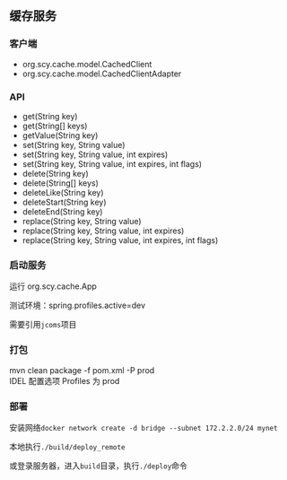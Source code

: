## 缓存服务


### 客户端
* org.scy.cache.model.CachedClient
* org.scy.cache.model.CachedClientAdapter

### API
* get(String key)
* get(String[] keys)
* getValue(String key)
* set(String key, String value)
* set(String key, String value, int expires)
* set(String key, String value, int expires, int flags)
* delete(String key)
* delete(String[] keys)
* deleteLike(String key)
* deleteStart(String key)
* deleteEnd(String key)
* replace(String key, String value)
* replace(String key, String value, int expires)
* replace(String key, String value, int expires, int flags)


### 启动服务
运行 org.scy.cache.App

测试环境：spring.profiles.active=dev

需要引用`jcoms`项目

### 打包
mvn clean package -f pom.xml -P prod   
IDEL 配置选项 Profiles 为 prod

### 部署
安装网络`docker network create -d bridge --subnet 172.2.2.0/24 mynet`

本地执行`./build/deploy_remote`

或登录服务器，进入`build`目录，执行`./deploy`命令
